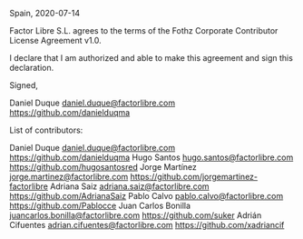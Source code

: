 Spain, 2020-07-14

Factor Libre S.L. agrees to the terms of the Fothz Corporate Contributor License
Agreement v1.0.

I declare that I am authorized and able to make this agreement and sign this
declaration.

Signed,

Daniel Duque daniel.duque@factorlibre.com https://github.com/danielduqma

List of contributors:

Daniel Duque daniel.duque@factorlibre.com https://github.com/danielduqma
Hugo Santos hugo.santos@factorlibre.com https://github.com/hugosantosred
Jorge Martínez jorge.martinez@factorlibre.com https://github.com/jorgemartinez-factorlibre
Adriana Saiz adriana.saiz@factorlibre.com https://github.com/AdrianaSaiz
Pablo Calvo pablo.calvo@factorlibre.com https://github.com/Pablocce
Juan Carlos Bonilla juancarlos.bonilla@factorlibre.com https://github.com/suker
Adrián Cifuentes adrian.cifuentes@factorlibre.com https://github.com/xadriancif